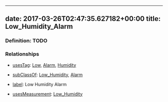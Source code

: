 
---
date: 2017-03-26T02:47:35.627182+00:00
title: Low_Humidity_Alarm
---
### Definition: TODO

### Relationships

* [usesTag](https://brickschema.org/schema/1.0/BrickFrame#usesTag): [Low](https://brickschema.org/schema/1.0/BrickTag#Low), [Alarm](https://brickschema.org/schema/1.0/BrickTag#Alarm), [Humidity](https://brickschema.org/schema/1.0/BrickTag#Humidity)

* [subClassOf](http://www.w3.org/2000/01/rdf-schema#subClassOf): [Low_Humidity](https://brickschema.org/schema/1.0/Brick#Low_Humidity), [Alarm](https://brickschema.org/schema/1.0/Brick#Alarm)

* [label](http://www.w3.org/2000/01/rdf-schema#label): Low Humidity Alarm

* [usesMeasurement](https://brickschema.org/schema/1.0/BrickFrame#usesMeasurement): [Low_Humidity](https://brickschema.org/schema/1.0/Brick#Low_Humidity)
